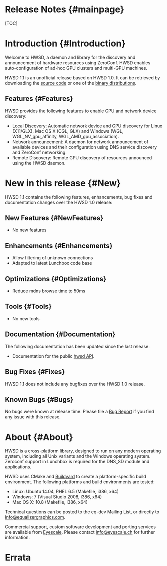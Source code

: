 Release Notes {#mainpage}
============

[TOC]

# Introduction {#Introduction}

Welcome to HWSD, a daemon and library for the discovery and announcement
of hardware resources using ZeroConf. HWSD enables auto-configuration of
ad-hoc GPU clusters and multi-GPU machines.

HWSD 1.1 is an unofficial release based on HWSD 1.0. It can be retrieved by
downloading the
[source code](https://github.com/Eyescale/hwsd/archive/1.1.0.tar.gz)
or one of the
[binary distributions](https://launchpad.net/~bbp/+archive/ppa).

## Features {#Features}

HWSD provides the following features to enable GPU and network device discovery:

* Local Discovery: Automatic network device and GPU discovery for Linux
  (X11/GLX), Mac OS X (CGL, GLX) and Windows (WGL, WGL_NV_gpu_affinity,
  WGL_AMD_gpu_association).
* Network announcement: A daemon for network announcement of available
  devices and their configuration using DNS service discovery and ZeroConf
  networking.
* Remote Discovery: Remote GPU discovery of resources announced using
  the HWSD daemon.

# New in this release {#New}

HWSD 1.1 contains the following features, enhancements, bug fixes and
documentation changes over the HWSD 1.0 release:

## New Features {#NewFeatures}

* No new features

## Enhancements {#Enhancements}

* Allow filtering of unknown connections
* Adapted to latest Lunchbox code base

## Optimizations {#Optimizations}

* Reduce mdns browse time to 50ms

## Tools {#Tools}

* No new tools

## Documentation {#Documentation}

The following documentation has been updated since the last release:

* Documentation for the public
  [hwsd API](http://eyescale.github.io/hwsd-1.1/index.html).

## Bug Fixes {#Fixes}

HWSD 1.1 does not include any bugfixes over the HWSD 1.0 release.

## Known Bugs {#Bugs}

No bugs were known at release time. Please file a
[Bug Report](https://github.com/Eyescale/hwsd/issues)
if you find any issue with this release.

# About {#About}

HWSD is a cross-platform library, designed to run on any modern
operating system, including all Unix variants and the Windows operating
system.  Zeroconf support in Lunchbox is required for the DNS_SD module
and applications.

HWSD uses CMake and [Buildyard](https://github.com/Eyescale/Buildyard)
to create a platform-specific build environment. The following platforms
and build environments are tested:

* Linux: Ubuntu 14.04, RHEL 6.5 (Makefile, i386, x64)
* Windows: 7 (Visual Studio 2008, i386, x64)
* Mac OS X: 10.8 (Makefile, i386, x64)

Technical questions can be posted to the eq-dev Mailing List, or
directly to info@equalizergraphics.com.

Commercial support, custom software development and porting services are
available from [Eyescale](http://www.eyescale.ch). Please contact
[info@eyescale.ch](mailto:info@eyescale.ch?subject=HWSD%20support)
for further information.

# Errata
